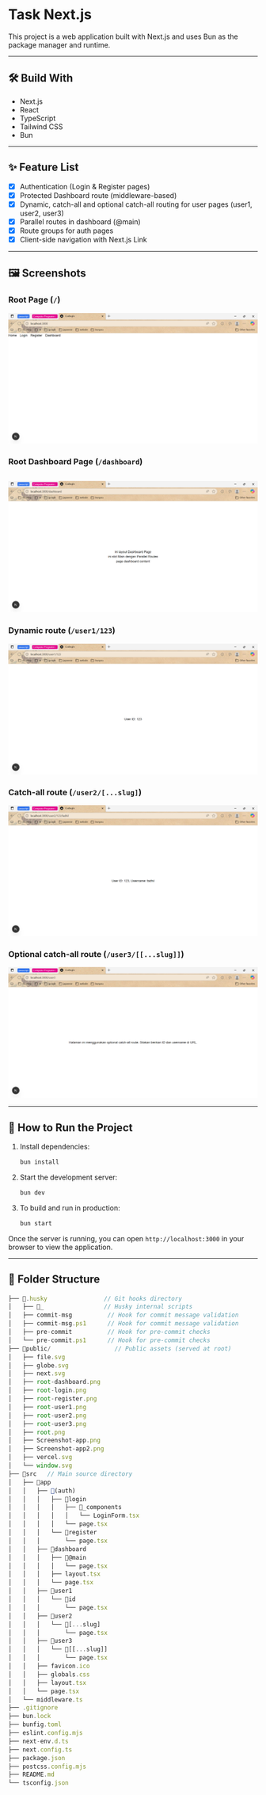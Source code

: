 # Task Next.js

This project is a web application built with Next.js and uses Bun as the package manager and runtime.

---

## 🛠️ Build With

- Next.js
- React
- TypeScript
- Tailwind CSS
- Bun

---

## :sparkles: Feature List

-[x] Authentication (Login & Register pages) 
-[x] Protected Dashboard route (middleware-based) 
-[x] Dynamic, catch-all and optional catch-all routing for user pages (user1, user2, user3) 
-[x] Parallel routes in dashboard (@main) 
-[x] Route groups for auth pages 
-[x] Client-side navigation with Next.js Link

---

## :framed_picture: Screenshots

### Root Page (`/`)

![Root Page](/public/root.png)

### Root Dashboard Page (`/dashboard`)

## ![Root Dashboard Page](/public/root-dashboard.png)

### Dynamic route (`/user1/123`)

![User1 Page](/public/root-user1.png)

### Catch-all route (`/user2/[...slug]`)

![User2 Page](/public/root-user2.png)

### Optional catch-all route (`/user3/[[...slug]]`)

![User3 Page](/public/root-user3.png)

---

## :rocket: How to Run the Project

1. Install dependencies:
   ```sh
   bun install
   ```
2. Start the development server:
   ```sh
   bun dev
   ```
3. To build and run in production:
   ```sh
   bun start
   ```

Once the server is running, you can open `http://localhost:3000` in your browser to view the application.

---

## :file_folder: Folder Structure

```ts
├── 📁.husky                // Git hooks directory
│   ├── 📁_                 // Husky internal scripts
│   ├── commit-msg          // Hook for commit message validation
│   ├── commit-msg.ps1      // Hook for commit message validation
│   ├── pre-commit          // Hook for pre-commit checks
│   └── pre-commit.ps1      // Hook for pre-commit checks
├── 📁public/                  // Public assets (served at root)
│   ├── file.svg
│   ├── globe.svg
│   ├── next.svg
│   ├── root-dashboard.png
│   ├── root-login.png
│   ├── root-register.png
│   ├── root-user1.png
│   ├── root-user2.png
│   ├── root-user3.png
│   ├── root.png
│   ├── Screenshot-app.png
│   ├── Screenshot-app2.png
│   ├── vercel.svg
│   └── window.svg
├── 📁src   // Main source directory
│   ├── 📁app
│   │   ├── 📁(auth)
│   │   │   ├── 📁login
│   │   │   │   ├── 📁_components
│   │   │   │   │   └── LoginForm.tsx
│   │   │   │   └── page.tsx
│   │   │   └── 📁register
│   │   │       └── page.tsx
│   │   ├── 📁dashboard
│   │   │   ├── 📁@main
│   │   │   │   └── page.tsx
│   │   │   ├── layout.tsx
│   │   │   └── page.tsx
│   │   ├── 📁user1
│   │   │   └── 📁id
│   │   │       └── page.tsx
│   │   ├── 📁user2
│   │   │   └── 📁[...slug]
│   │   │       └── page.tsx
│   │   ├── 📁user3
│   │   │   └── 📁[[...slug]]
│   │   │       └── page.tsx
│   │   ├── favicon.ico
│   │   ├── globals.css
│   │   ├── layout.tsx
│   │   └── page.tsx
│   └── middleware.ts
├── .gitignore
├── bun.lock
├── bunfig.toml
├── eslint.config.mjs
├── next-env.d.ts
├── next.config.ts
├── package.json
├── postcss.config.mjs
├── README.md
└── tsconfig.json
```
